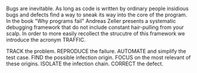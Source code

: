 Bugs are inevitable. As long as code is written by ordinary people insidious bugs and defects find a way to sneak its way into the core of the program. In the book "Why programs fail" Andreas Zeller presents a systematic debugging framework that do not include constant hair-pulling from your scalp. In order to more easily recollect the strucutre of this framework we introduce the acronym TRAFFIC.

TRACK the problem.
REPRODUCE the failure.
AUTOMATE and simplify the test case.
FIND the possible infection origin.
FOCUS on the most relevant of these origins.
ISOLATE the infection chain.
CORRECT the defect.
